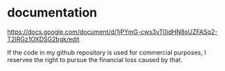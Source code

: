 # documentation


https://docs.google.com/document/d/1jPYmG-cws3vT0idHN8sUZFASq2-T2IRGz1OXDSG2bgk/edit

If the code in my github repository is used for commercial purposes, I reservee the right to pursue the financial loss caused by that.
